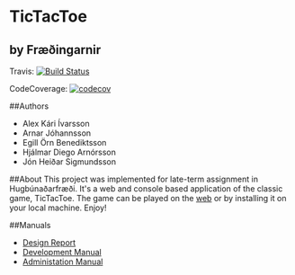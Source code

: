 TicTacToe
===================
by Fræðingarnir
---------------------
Travis: [![Build Status](https://travis-ci.org/fraedingarnir/TicTacToe.svg?branch=master)](https://travis-ci.org/fraedingarnir/TicTacToe)


CodeCoverage: [![codecov](https://codecov.io/gh/fraedingarnir/TicTacToe/branch/master/graph/badge.svg)](https://codecov.io/gh/fraedingarnir/TicTacToe)

##Authors
* Alex Kári Ívarsson
* Arnar Jóhannsson
* Egill Örn Benediktsson
* Hjálmar Diego Arnórsson
* Jón Heiðar Sigmundsson

##About
This project was implemented for late-term assignment in Hugbúnaðarfræði. It's a web and console based application of the classic game, TicTacToe. The game can be played on the [web](https://tictactoefraedingarnir.herokuapp.com/) or by installing it on your local machine. Enjoy!

##Manuals
* [Design Report](docs/designreport.md)
* [Development Manual](docs/DevReport.md)
* [Administation Manual](docs/AdminReport.md)